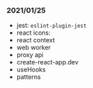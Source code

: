 ### 2021/01/25

- jest: `eslint-plugin-jest`
- react icons: 
- react context
- web worker
- proxy api
- create-react-app.dev
- useHooks
- patterns
